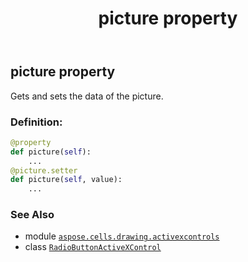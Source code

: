 ﻿---
title: picture property
second_title: Aspose.Cells for Python via .NET API References
description: 
type: docs
weight: 240
url: /aspose.cells.drawing.activexcontrols/radiobuttonactivexcontrol/picture/
is_root: false
---

## picture property


Gets and sets the data of the picture.
### Definition:
```python
@property
def picture(self):
    ...
@picture.setter
def picture(self, value):
    ...
```

### See Also
* module [`aspose.cells.drawing.activexcontrols`](../../)
* class [`RadioButtonActiveXControl`](/cells/python-net/aspose.cells.drawing.activexcontrols/radiobuttonactivexcontrol)
